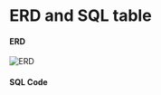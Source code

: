 # ERD and SQL table

#### ERD
![ERD](https://github.com/LBruni98/ERD-and-SQL-table/blob/master/ERD%20Diagram.jpg)

#### SQL Code
